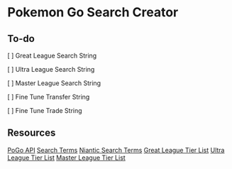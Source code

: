 # Pokemon Go Search Creator

## To-do

[ ] Great League Search String

[ ] Ultra League Search String

[ ] Master League Search String

[ ] Fine Tune Transfer String

[ ] Fine Tune Trade String

## Resources

[PoGo API](https://pogoapi.net/documentation/ "PoGo API")
[Search Terms](https://pokemongohub.net/post/guide/pokemon-go-search-bar-cheat-sheet/ "Search Terms")
[Niantic Search Terms](https://niantic.helpshift.com/hc/en/6-pokemon-go/faq/1486-searching-filtering-your-pokemon-inventory/ "Niantic Search Terms")
[Great League Tier List](https://pvpoke.com/rankings/all/1500/overall/ "Great League Tier List")
[Ultra League Tier List](https://pvpoke.com/rankings/all/2500/overall/ "Ultra League Tier List")
[Master League Tier List](https://pvpoke.com/rankings/all/10000/overall/ "Master League Tier List")
